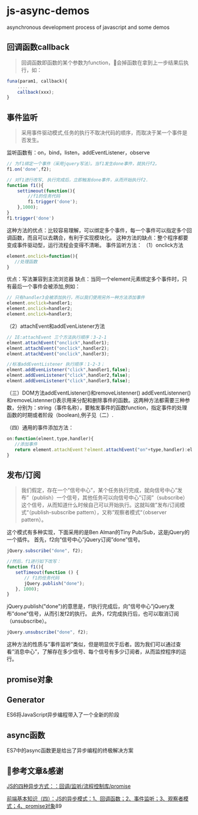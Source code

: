 # js-async-demos

asynchronous development process of javascript and some demos

## 回调函数callback

> 回调函数即函数的某个参数为function，会掉函数在拿到上一步结果后执行，如：

```javascript {cmd="node"}
funa(param1, callback){
    ....
    callback(xxx);
}
```

## 事件监听

> 采用事件驱动模式,任务的执行不取决代码的顺序，而取决于某一个事件是否发生。

监听函数有：on，bind，listen，addEventListener，observe

```javascript {cmd="node"}
// 为f1绑定一个事件（采用jquery写法）。当f1发生done事件，就执行f2。
f1.on('done',f2);

// 对f1进行改写, 执行完成后，立即触发done事件，从而开始执行f2.
function f1(){
    settimeout(function(){
        //f1的任务代码
        f1.trigger('done');  
    },1000);
}
f1.trigger('done')

```

这种方法的优点：比较容易理解，可以绑定多个事件，每一个事件可以指定多个回调函数，而且可以去耦合，有利于实现模块化。
这种方法的缺点：整个程序都要变成事件驱动型，运行流程会变得不清晰。
事件监听方法：
（1）onclick方法

```javascript {cmd="node"}
element.onclick=function(){
   //处理函数
}
```

优点：写法兼容到主流浏览器
缺点：当同一个element元素绑定多个事件时，只有最后一个事件会被添加,例如：

```javascript {cmd="node"}
// 只有handler3会被添加执行，所以我们使用另外一种方法添加事件
element.onclick=handler1;
element.onclick=handler2;
element.onclick=handler3;
```

（2）attachEvent和addEvenListener方法

```javascript {cmd="node"}
// IE:attachEvent 三个方法执行顺序：3-2-1
elment.attachEvent("onclick",handler1);
elment.attachEvent("onclick",handler2);
elment.attachEvent("onclick",handler3);

//标准addEventListener 执行顺序：1-2-3；
elment.addEvenListener("click",handler1,false);
elment.addEvenListener("click",handler2,false);
elment.addEvenListener("click",handler3,false);

```

（三）DOM方法addEventListener()和removeListenner()
addEventListenner()和removeListenner()表示用来分配和删除事件的函数。这两种方法都需要三种参数，分别为：string（事件名称），要触发事件的函数function，指定事件的处理函数的时期或者阶段（boolean),例子见（二）.

（四）通用的事件添加方法：

```javascript {cmd="node"}
on:function(elment,type,handler){
   //添加事件
   return element.attachEvent？elment.attachEvent("on"+type,handler):elment.addEventListener(type,handler,false);
}
```

## 发布/订阅

> 我们假定，存在一个”信号中心”，某个任务执行完成，就向信号中心”发布”（publish）一个信号，其他任务可以向信号中心”订阅”（subscribe）这个信号，从而知道什么时候自己可以开始执行。这就叫做”发布/订阅模式“（publish-subscribe pattern），又称”观察者模式“（observer pattern）。

这个模式有多种实现，下面采用的是Ben Alman的Tiny Pub/Sub，这是jQuery的一个插件。
首先，f2向”信号中心”jQuery订阅”done”信号。

```javascript {cmd="node"}
jQuery.subscribe("done", f2);

//然后，f1进行如下改写：
function f1(){
　　setTimeout(function () {
　　　　// f1的任务代码
　　　　jQuery.publish("done");
　　}, 1000);
}
```

jQuery.publish("done")的意思是，f1执行完成后，向”信号中心”jQuery发布”done”信号，从而引发f2的执行。
此外，f2完成执行后，也可以取消订阅（unsubscribe）。

```javascript {cmd="node"}
jQuery.unsubscribe("done", f2);
```

这种方法的性质与”事件监听”类似，但是明显优于后者。因为我们可以通过查看”消息中心”，了解存在多少信号、每个信号有多少订阅者，从而监控程序的运行。

## promise对象

## Generator

ES6将JavaScript异步编程带入了一个全新的阶段

## async函数

ES7中的async函数更是给出了异步编程的终极解决方案

## 参考文章&感谢

[JS的四种异步方式：：回调/监听/流程控制库/promise](https://blog.csdn.net/lilongsy/article/details/74351989?utm_source=itdadao&utm_medium=referral)

[前端基本知识（四）：JS的异步模式：1、回调函数；2、事件监听；3、观察者模式；4、promise对象](https://www.cnblogs.com/chengxs/p/6497575.html)89  